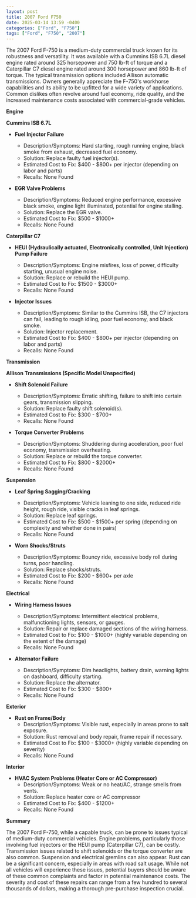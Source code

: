 ```yaml
---
layout: post
title: 2007 Ford F750
date: 2025-03-14 13:59 -0400
categories: ["Ford", "F750"]
tags: ["Ford", "F750", "2007"]
---
```

The 2007 Ford F-750 is a medium-duty commercial truck known for its robustness and versatility. It was available with a Cummins ISB 6.7L diesel engine rated around 325 horsepower and 750 lb-ft of torque and a Caterpillar C7 diesel engine rated around 300 horsepower and 860 lb-ft of torque. The typical transmission options included Allison automatic transmissions. Owners generally appreciate the F-750's workhorse capabilities and its ability to be upfitted for a wide variety of applications. Common dislikes often revolve around fuel economy, ride quality, and the increased maintenance costs associated with commercial-grade vehicles.

**Engine**

**Cummins ISB 6.7L**

*   **Fuel Injector Failure**
    *   Description/Symptoms: Hard starting, rough running engine, black smoke from exhaust, decreased fuel economy.
    *   Solution: Replace faulty fuel injector(s).
    *   Estimated Cost to Fix: $400 - $800+ per injector (depending on labor and parts)
    *   Recalls: None Found

*   **EGR Valve Problems**
    *   Description/Symptoms: Reduced engine performance, excessive black smoke, engine light illuminated, potential for engine stalling.
    *   Solution: Replace the EGR valve.
    *   Estimated Cost to Fix: $500 - $1000+
    *   Recalls: None Found

**Caterpillar C7**

*   **HEUI (Hydraulically actuated, Electronically controlled, Unit Injection) Pump Failure**
    *   Description/Symptoms: Engine misfires, loss of power, difficulty starting, unusual engine noise.
    *   Solution: Replace or rebuild the HEUI pump.
    *   Estimated Cost to Fix: $1500 - $3000+
    *   Recalls: None Found

*   **Injector Issues**
    *   Description/Symptoms: Similar to the Cummins ISB, the C7 injectors can fail, leading to rough idling, poor fuel economy, and black smoke.
    *   Solution: Injector replacement.
    *   Estimated Cost to Fix: $400 - $800+ per injector (depending on labor and parts)
    *   Recalls: None Found

**Transmission**

**Allison Transmissions (Specific Model Unspecified)**

*   **Shift Solenoid Failure**
    *   Description/Symptoms: Erratic shifting, failure to shift into certain gears, transmission slipping.
    *   Solution: Replace faulty shift solenoid(s).
    *   Estimated Cost to Fix: $300 - $700+
    *   Recalls: None Found

*   **Torque Converter Problems**
    *   Description/Symptoms: Shuddering during acceleration, poor fuel economy, transmission overheating.
    *   Solution: Replace or rebuild the torque converter.
    *   Estimated Cost to Fix: $800 - $2000+
    *   Recalls: None Found

**Suspension**

*   **Leaf Spring Sagging/Cracking**
    *   Description/Symptoms: Vehicle leaning to one side, reduced ride height, rough ride, visible cracks in leaf springs.
    *   Solution: Replace leaf springs.
    *   Estimated Cost to Fix: $500 - $1500+ per spring (depending on complexity and whether done in pairs)
    *   Recalls: None Found

*   **Worn Shocks/Struts**
    *   Description/Symptoms: Bouncy ride, excessive body roll during turns, poor handling.
    *   Solution: Replace shocks/struts.
    *   Estimated Cost to Fix: $200 - $600+ per axle
    *   Recalls: None Found

**Electrical**

*   **Wiring Harness Issues**
    *   Description/Symptoms: Intermittent electrical problems, malfunctioning lights, sensors, or gauges.
    *   Solution: Repair or replace damaged sections of the wiring harness.
    *   Estimated Cost to Fix: $100 - $1000+ (highly variable depending on the extent of the damage)
    *   Recalls: None Found

*   **Alternator Failure**
    *   Description/Symptoms: Dim headlights, battery drain, warning lights on dashboard, difficulty starting.
    *   Solution: Replace the alternator.
    *   Estimated Cost to Fix: $300 - $800+
    *   Recalls: None Found

**Exterior**

*   **Rust on Frame/Body**
    *   Description/Symptoms: Visible rust, especially in areas prone to salt exposure.
    *   Solution: Rust removal and body repair, frame repair if necessary.
    *   Estimated Cost to Fix: $100 - $3000+ (highly variable depending on severity)
    *   Recalls: None Found

**Interior**

*   **HVAC System Problems (Heater Core or AC Compressor)**
    *   Description/Symptoms: Weak or no heat/AC, strange smells from vents.
    *   Solution: Replace heater core or AC compressor
    *   Estimated Cost to Fix: $400 - $1200+
    *   Recalls: None Found

**Summary**

The 2007 Ford F-750, while a capable truck, can be prone to issues typical of medium-duty commercial vehicles. Engine problems, particularly those involving fuel injectors or the HEUI pump (Caterpillar C7), can be costly. Transmission issues related to shift solenoids or the torque converter are also common. Suspension and electrical gremlins can also appear. Rust can be a significant concern, especially in areas with road salt usage. While not all vehicles will experience these issues, potential buyers should be aware of these common complaints and factor in potential maintenance costs. The severity and cost of these repairs can range from a few hundred to several thousands of dollars, making a thorough pre-purchase inspection crucial.

